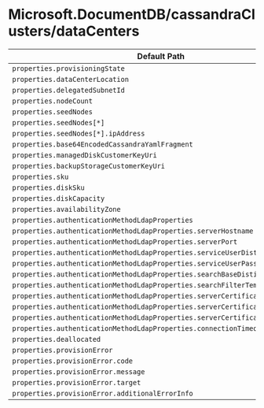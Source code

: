 # Microsoft.DocumentDB/cassandraClusters/dataCenters

| Default Path | Alias |
|---|---|
| `properties.provisioningState` | `Microsoft.DocumentDB/cassandraClusters/dataCenters/provisioningState` |
| `properties.dataCenterLocation` | `Microsoft.DocumentDB/cassandraClusters/dataCenters/dataCenterLocation` |
| `properties.delegatedSubnetId` | `Microsoft.DocumentDB/cassandraClusters/dataCenters/delegatedSubnetId` |
| `properties.nodeCount` | `Microsoft.DocumentDB/cassandraClusters/dataCenters/nodeCount` |
| `properties.seedNodes` | `Microsoft.DocumentDB/cassandraClusters/dataCenters/seedNodes` |
| `properties.seedNodes[*]` | `Microsoft.DocumentDB/cassandraClusters/dataCenters/seedNodes[*]` |
| `properties.seedNodes[*].ipAddress` | `Microsoft.DocumentDB/cassandraClusters/dataCenters/seedNodes[*].ipAddress` |
| `properties.base64EncodedCassandraYamlFragment` | `Microsoft.DocumentDB/cassandraClusters/dataCenters/base64EncodedCassandraYamlFragment` |
| `properties.managedDiskCustomerKeyUri` | `Microsoft.DocumentDB/cassandraClusters/dataCenters/managedDiskCustomerKeyUri` |
| `properties.backupStorageCustomerKeyUri` | `Microsoft.DocumentDB/cassandraClusters/dataCenters/backupStorageCustomerKeyUri` |
| `properties.sku` | `Microsoft.DocumentDB/cassandraClusters/dataCenters/sku` |
| `properties.diskSku` | `Microsoft.DocumentDB/cassandraClusters/dataCenters/diskSku` |
| `properties.diskCapacity` | `Microsoft.DocumentDB/cassandraClusters/dataCenters/diskCapacity` |
| `properties.availabilityZone` | `Microsoft.DocumentDB/cassandraClusters/dataCenters/availabilityZone` |
| `properties.authenticationMethodLdapProperties` | `Microsoft.DocumentDB/cassandraClusters/dataCenters/authenticationMethodLdapProperties` |
| `properties.authenticationMethodLdapProperties.serverHostname` | `Microsoft.DocumentDB/cassandraClusters/dataCenters/authenticationMethodLdapProperties.serverHostname` |
| `properties.authenticationMethodLdapProperties.serverPort` | `Microsoft.DocumentDB/cassandraClusters/dataCenters/authenticationMethodLdapProperties.serverPort` |
| `properties.authenticationMethodLdapProperties.serviceUserDistinguishedName` | `Microsoft.DocumentDB/cassandraClusters/dataCenters/authenticationMethodLdapProperties.serviceUserDistinguishedName` |
| `properties.authenticationMethodLdapProperties.serviceUserPassword` | `Microsoft.DocumentDB/cassandraClusters/dataCenters/authenticationMethodLdapProperties.serviceUserPassword` |
| `properties.authenticationMethodLdapProperties.searchBaseDistinguishedName` | `Microsoft.DocumentDB/cassandraClusters/dataCenters/authenticationMethodLdapProperties.searchBaseDistinguishedName` |
| `properties.authenticationMethodLdapProperties.searchFilterTemplate` | `Microsoft.DocumentDB/cassandraClusters/dataCenters/authenticationMethodLdapProperties.searchFilterTemplate` |
| `properties.authenticationMethodLdapProperties.serverCertificates` | `Microsoft.DocumentDB/cassandraClusters/dataCenters/authenticationMethodLdapProperties.serverCertificates` |
| `properties.authenticationMethodLdapProperties.serverCertificates[*]` | `Microsoft.DocumentDB/cassandraClusters/dataCenters/authenticationMethodLdapProperties.serverCertificates[*]` |
| `properties.authenticationMethodLdapProperties.serverCertificates[*].pem` | `Microsoft.DocumentDB/cassandraClusters/dataCenters/authenticationMethodLdapProperties.serverCertificates[*].pem` |
| `properties.authenticationMethodLdapProperties.connectionTimeoutInMs` | `Microsoft.DocumentDB/cassandraClusters/dataCenters/authenticationMethodLdapProperties.connectionTimeoutInMs` |
| `properties.deallocated` | `Microsoft.DocumentDB/cassandraClusters/dataCenters/deallocated` |
| `properties.provisionError` | `Microsoft.DocumentDB/cassandraClusters/dataCenters/provisionError` |
| `properties.provisionError.code` | `Microsoft.DocumentDB/cassandraClusters/dataCenters/provisionError.code` |
| `properties.provisionError.message` | `Microsoft.DocumentDB/cassandraClusters/dataCenters/provisionError.message` |
| `properties.provisionError.target` | `Microsoft.DocumentDB/cassandraClusters/dataCenters/provisionError.target` |
| `properties.provisionError.additionalErrorInfo` | `Microsoft.DocumentDB/cassandraClusters/dataCenters/provisionError.additionalErrorInfo` |

